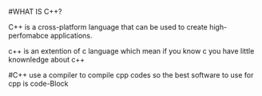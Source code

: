 #WHAT IS C++?

C++ is a cross-platform language that can be used to create high-perfomabce applications.

c++ is an extention of c language which mean if you know c you have little knownledge about c++

#C++ use a compiler to compile cpp codes 
so the best software to use for cpp is code-Block

